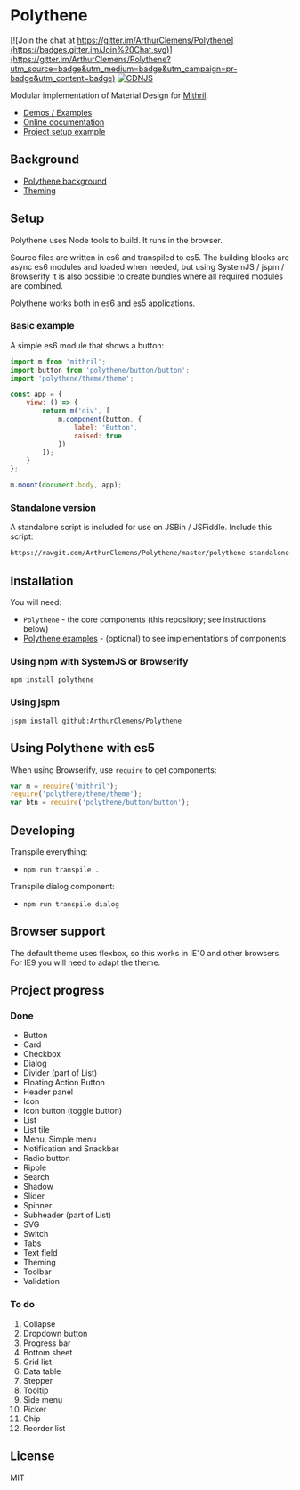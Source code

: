 # Polythene

[![Join the chat at https://gitter.im/ArthurClemens/Polythene](https://badges.gitter.im/Join%20Chat.svg)](https://gitter.im/ArthurClemens/Polythene?utm_source=badge&utm_medium=badge&utm_campaign=pr-badge&utm_content=badge)
[![CDNJS](https://img.shields.io/cdnjs/v/polythene.svg)](https://cdnjs.com/libraries/polythene)

Modular implementation of Material Design for [Mithril](http://mithril.js.org/).

* [Demos / Examples](http://arthurclemens.github.io/Polythene-examples/)
* [Online documentation](http://polythene.js.org)
* [Project setup example](https://github.com/ArthurClemens/Polythene-setup)



## Background

* [Polythene background](https://github.com/ArthurClemens/Polythene/blob/master/polythene/polythene.md)
* [Theming](https://github.com/ArthurClemens/Polythene/blob/master/theme/theme.md)



## Setup

Polythene uses Node tools to build. It runs in the browser.

Source files are written in es6 and transpiled to es5. The building blocks are async es6 modules and loaded when needed, but using SystemJS / jspm / Browserify it is also possible to create bundles where all required modules are combined.

Polythene works both in es6 and es5 applications.



### Basic example

A simple es6 module that shows a button:

~~~javascript
import m from 'mithril';
import button from 'polythene/button/button';
import 'polythene/theme/theme';

const app = {
    view: () => {
        return m('div', [
            m.component(button, {
                label: 'Button',
                raised: true
            })
        ]);
    }
};

m.mount(document.body, app);
~~~

### Standalone version

A standalone script is included for use on JSBin / JSFiddle. Include this script:

~~~html
https://rawgit.com/ArthurClemens/Polythene/master/polythene-standalone.js
~~~



## Installation

You will need:

* `Polythene` - the core components (this repository; see instructions below)
* [Polythene examples](https://github.com/ArthurClemens/Polythene-examples) - (optional) to see implementations of components



### Using npm with SystemJS or Browserify

~~~
npm install polythene
~~~

### Using jspm

~~~
jspm install github:ArthurClemens/Polythene
~~~



## Using Polythene with es5

When using Browserify, use `require` to get components:

~~~javascript
var m = require('mithril');
require('polythene/theme/theme');
var btn = require('polythene/button/button');
~~~



## Developing

Transpile everything:

* `npm run transpile .`

Transpile dialog component:

* `npm run transpile dialog`



## Browser support

The default theme uses flexbox, so this works in IE10 and other browsers. For IE9 you will need to adapt the theme.



## Project progress

### Done

* Button
* Card
* Checkbox
* Dialog
* Divider (part of List)
* Floating Action Button
* Header panel
* Icon
* Icon button (toggle button)
* List
* List tile
* Menu, Simple menu
* Notification and Snackbar
* Radio button
* Ripple
* Search
* Shadow
* Slider
* Spinner
* Subheader (part of List)
* SVG
* Switch
* Tabs
* Text field
* Theming
* Toolbar
* Validation

### To do

1. Collapse
1. Dropdown button
1. Progress bar
1. Bottom sheet
1. Grid list
1. Data table
1. Stepper
1. Tooltip
1. Side menu
1. Picker
1. Chip
1. Reorder list



## License

MIT
